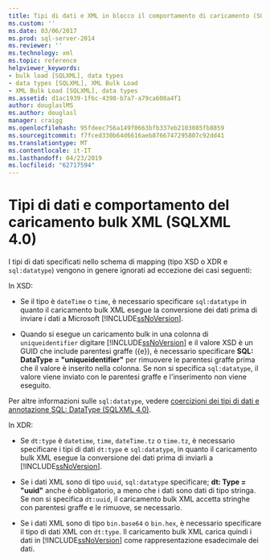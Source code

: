 ```yaml
---
title: Tipi di dati e XML in blocco il comportamento di caricamento (SQLXML 4.0) | Microsoft Docs
ms.custom: ''
ms.date: 03/06/2017
ms.prod: sql-server-2014
ms.reviewer: ''
ms.technology: xml
ms.topic: reference
helpviewer_keywords:
- bulk load [SQLXML], data types
- data types [SQLXML], XML Bulk Load
- XML Bulk Load [SQLXML], data types
ms.assetid: d1ac1939-1f6c-4398-b7a7-a79ca608a4f1
author: douglaslMS
ms.author: douglasl
manager: craigg
ms.openlocfilehash: 95fdeec756a149f0663bfb337eb2103085fb8859
ms.sourcegitcommit: f7fced330b64d6616aeb8766747295807c92dd41
ms.translationtype: MT
ms.contentlocale: it-IT
ms.lasthandoff: 04/23/2019
ms.locfileid: "62717594"
---
```

# <a name="data-types-and-xml-bulk-load-behavior-sqlxml-40"></a>Tipi di dati e comportamento del caricamento bulk XML (SQLXML 4.0)
  I tipi di dati specificati nello schema di mapping (tipo XSD o XDR e `sql:datatype`) vengono in genere ignorati ad eccezione dei casi seguenti:  
  
 In XSD:  
  
-   Se il tipo è `dateTime` o `time`, è necessario specificare `sql:datatype` in quanto il caricamento bulk XML esegue la conversione dei dati prima di inviare i dati a Microsoft [!INCLUDE[ssNoVersion](../../../includes/ssnoversion-md.md)].  
  
-   Quando si esegue un caricamento bulk in una colonna di `uniqueidentifier` digitare [!INCLUDE[ssNoVersion](../../../includes/ssnoversion-md.md)] e il valore XSD è un GUID che include parentesi graffe ({e}), è necessario specificare **SQL: DataType = "uniqueidentifier"** per rimuovere le parentesi graffe prima che il valore è inserito nella colonna. Se non si specifica `sql:datatype`, il valore viene inviato con le parentesi graffe e l'inserimento non viene  eseguito.  
  
 Per altre informazioni sulle `sql:datatype`, vedere [coercizioni dei tipi di dati e annotazione SQL: DataType &#40;SQLXML 4.0&#41;](../../sqlxml-annotated-xsd-schemas-using/data-type-coercions-and-the-sql-datatype-annotation-sqlxml-4-0.md).  
  
 In XDR:  
  
-   Se `dt:type` è `datetime`, `time`, `dateTime.tz` o `time.tz`, è necessario specificare i tipi di dati `dt:type` e `sql:datatype`, in quanto il caricamento bulk XML esegue la conversione dei dati prima di inviarli a [!INCLUDE[ssNoVersion](../../../includes/ssnoversion-md.md)].  
  
-   Se i dati XML sono di tipo `uuid`, `sql:datatype` specificare; **dt: Type = "uuid"** anche è obbligatorio, a meno che i dati sono dati di tipo stringa. Se non si specifica `dt:uuid`, il caricamento bulk XML accetta stringhe con parentesi graffe e le rimuove, se necessario.  
  
-   Se i dati XML sono di tipo `bin.base64` o `bin.hex`, è necessario specificare il tipo di dati XML con `dt:type`. Il caricamento bulk XML carica quindi i dati in [!INCLUDE[ssNoVersion](../../../includes/ssnoversion-md.md)] come rappresentazione esadecimale dei dati.  
  
  
